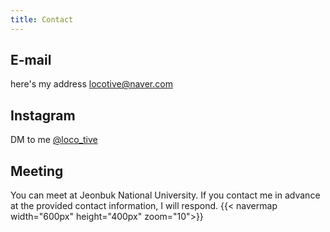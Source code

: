 ```yaml
---
title: Contact
---
```


## E-mail
here's my address [locotive@naver.com](mailto:locotive@naver.com)

## Instagram
DM to me [@loco_tive](https://instagram.com/loco_tive)

## Meeting
You can meet at Jeonbuk National University. If you contact me in advance at the provided contact information, I will respond.
  {{< navermap width="600px" height="400px" zoom="10">}}

  